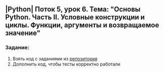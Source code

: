 ## |Python| Поток 5, урок 6. Тема: "Основы Python. Часть II. Условные конструкции и циклы. Функции, аргументы и возвращаемое значение"

### Задание:
1. Взять код с заданиями из [репозитория](https://github.com/qa-guru/qa_guru_python_5_6 'учебный репозиторий')
2. Дополнить код, чтобы тесты корректно работали